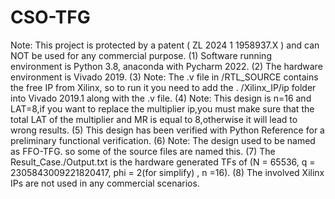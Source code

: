 # CSO-TFG
Note: This project is protected by a patent ( ZL 2024 1 1958937.X ) and can NOT be used for any commercial purpose.
(1) Software running environment is Python 3.8, anaconda with Pycharm 2022.
(2) The hardware environment is Vivado 2019.
(3) Note: The .v file in /RTL_SOURCE contains the free IP from Xilinx, so to run it you need to add the . /Xilinx_IP/ip folder into Vivado 2019.1 along with the .v file.
(4) Note: This design is n=16 and LAT=8,if you want to replace the multiplier ip,you must make sure that the total LAT of the multiplier and MR is equal to 8,otherwise it will lead to wrong results.
(5) This design has been verified with Python Reference for a preliminary functional verification.
(6) Note: The design used to be named as FFO-TFG. so some of the source files are named this.
(7) The Result_Case./Output.txt is the hardware generated TFs of (N = 65536, q = 2305843009221820417, phi = 2(for simplify) , n =16).
(8) The involved Xilinx IPs are not used in any commercial scenarios.
